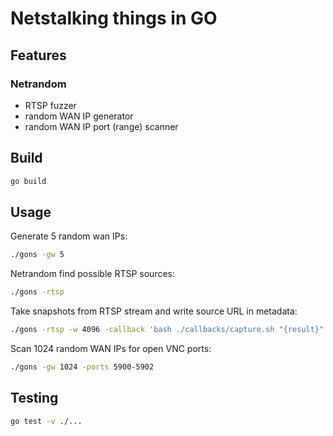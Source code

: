 # Netstalking things in GO

## Features

### Netrandom

- RTSP fuzzer
- random WAN IP generator
- random WAN IP port (range) scanner

## Build

```sh
go build
```

## Usage

Generate 5 random wan IPs:

```sh
./gons -gw 5
```

Netrandom find possible RTSP sources:

```sh
./gons -rtsp
```

Take snapshots from RTSP stream and write source URL in metadata:

```sh
./gons -rtsp -w 4096 -callback 'bash ./callbacks/capture.sh "{result}" "/sdcard/Pictures/RTSP/" "{slug}"'
```

Scan 1024 random WAN IPs for open VNC ports:

```sh
./gons -gw 1024 -ports 5900-5902
```

## Testing

```sh
go test -v ./...
```
